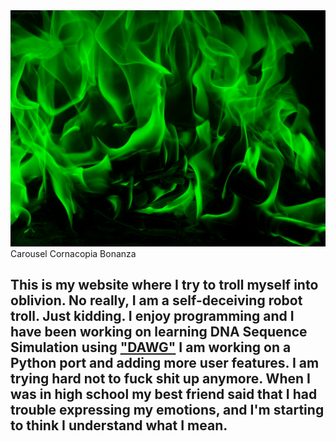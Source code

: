 <img src="images/green_fire.jpg" border="0">
    Carousel Cornacopia Bonanza </h1>

<h2>
    <p>
        This is my website where I try to troll myself into oblivion.
        No really, I am a self-deceiving robot troll.
        Just kidding.
        I enjoy programming and I have been working on learning
        DNA Sequence Simulation using <a href="http://github.com/zmertens/dawg">"DAWG"</a>
        I am working on a Python port and adding more user features.
        I am trying hard not to fuck shit up anymore.
        When I was in high school my best friend said that I had trouble
        expressing my emotions, and I'm starting to think I understand what I mean.
